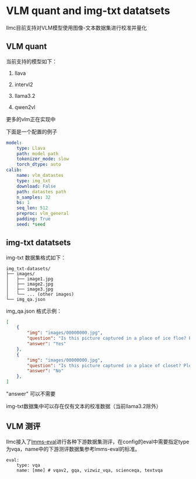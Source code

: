 # VLM quant and img-txt datatsets

llmc目前支持对VLM模型使用图像-文本数据集进行校准并量化

## VLM quant
当前支持的模型如下：
1. llava

2. intervl2

3. llama3.2

4. qwen2vl

更多的vlm正在实现中

下面是一个配置的例子

```yaml
model:
    type: Llava
    path: model path
    tokenizer_mode: slow
    torch_dtype: auto
calib:
    name: vlm_datastes
    type: img_txt
    download: False
    path: datastes path
    n_samples: 32
    bs: 1
    seq_len: 512
    preproc: vlm_general
    padding: True
    seed: *seed
```

## img-txt datatsets
img-txt 数据集格式如下：
```
img_txt-datasets/
├── images/
│   ├── image1.jpg
│   ├── image2.jpg
│   ├── image3.jpg
│   └── ... (other images)
└── img_qa.json
```

img_qa.json 格式示例：
```json
[
    {
        "img": "images/00000000.jpg",
        "question": "Is this picture captured in a place of ice floe? Please answer yes or no.",
        "answer": "Yes"
    },
    {
        "img": "images/00000000.jpg",
        "question": "Is this picture captured in a place of closet? Please answer yes or no.",
        "answer": "No"
    },
]
```
"answer" 可以不需要

img-txt数据集中可以存在仅有文本的校准数据（当前llama3.2除外）

## VLM 测评

llmc接入了[lmms-eval](https://github.com/EvolvingLMMs-Lab/lmms-eval)进行各种下游数据集测评，在config的eval中需要指定type为vqa，name中的下游测评数据集参考lmms-eval的标准。

```
eval:
    type: vqa
    name: [mme] # vqav2, gqa, vizwiz_vqa, scienceqa, textvqa
```
